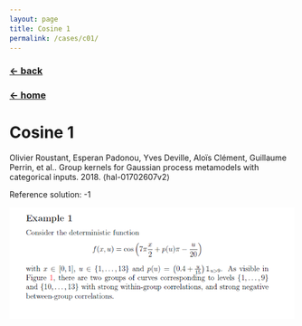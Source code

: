 ```yaml
---
layout: page
title: Cosine 1
permalink: /cases/c01/
---
```

### [← back](/cases/)
### [← home](/index/)

# Cosine 1

Olivier Roustant, Esperan Padonou, Yves Deville, Aloïs Clément, Guillaume Perrin, et al.. Group kernels for Gaussian process metamodels with categorical inputs. 2018. ⟨hal-01702607v2⟩ 

Reference solution: -1 

<img align="left" src="https://raw.githubusercontent.com/mixed-optimization-benchmark/mixed-optimization-benchmark.github.io/master/Cas%20test/cosine1.PNG" >
